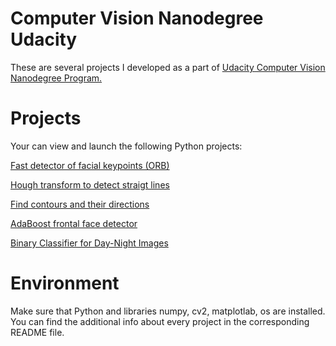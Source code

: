 # Computer Vision Nanodegree Udacity

These are several projects I developed as a part of
  [Udacity Computer Vision Nanodegree Program.](https://www.udacity.com/course/computer-vision-nanodegree--nd891)
  
# Projects 
  Your can view and launch the following Python projects:
  
[Fast detector of facial keypoints (ORB)](https://github.com/Rafael1s/Computer-Vision-Udacity/tree/master/Agorithm-ORB)

[Hough transform to detect straigt lines](https://github.com/Rafael1s/Computer-Vision-Udacity/tree/master/Algorithm-HoughTransform) 

[Find contours and their directions](https://github.com/Rafael1s/Computer-Vision-Udacity/tree/master/Find-Contours)

[AdaBoost frontal face detector](https://github.com/Rafael1s/Computer-Vision-Udacity/tree/master/Haar-Cascades)

[Binary Classifier for Day-Night Images](https://github.com/Rafael1s/Computer-Vision-Udacity/tree/master/Day-Night-Classifier)

# Environment

Make sure that Python and libraries numpy, cv2, matplotlab, os  are installed.
You can find the additional info about every project in the corresponding README file. 
